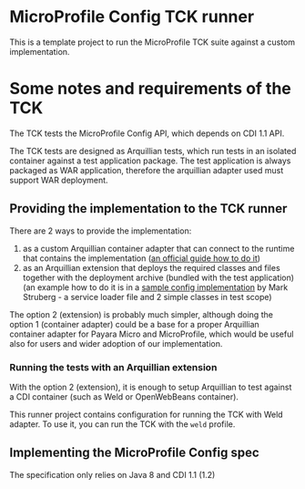 # MicroProfile Config TCK runner

This is a template project to run the MicroProfile TCK suite against a custom implementation.

# Some notes and requirements of the TCK

The TCK tests the MicroProfile Config API, which depends on CDI 1.1 API.

The TCK tests are designed as Arquillian tests, which run tests in an isolated container against a test application package. The test application is always packaged as WAR application, therefore the arquillian adapter used must support WAR deployment.

## Providing the implementation to the TCK runner

There are 2 ways to provide the implementation:

 1. as a custom Arquillian container adapter that can connect to the runtime that contains the implementation ([an official guide how to do it](http://arquillian.org/guides/developing_a_container_adapter/))
 2. as an Arquillian extension that deploys the required classes and files together with the deployment archive (bundled with the test application) (an example how to do it is in a [sample config implementation](https://github.com/struberg/javaConfig/tree/master/impl/src/test) by Mark Struberg - a service loader file and 2 simple classes in test scope)

The option 2 (extension) is probably much simpler, although doing the option 1 (container adapter) could be a base for a proper Arquillian container adapter for Payara Micro and MicroProfile, which would be useful also for users and wider adoption of our implementation.

### Running the tests with an Arquillian extension

With the option 2 (extension), it is enough to setup Arquillian to test against a CDI container (such as Weld or OpenWebBeans container).

This runner project contains configuration for running the TCK with Weld adapter. To use it, you can run the TCK with the `weld` profile.

## Implementing the MicroProfile Config spec

The specification only relies on Java 8 and CDI 1.1 (1.2)